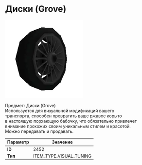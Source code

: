 # Диски (Grove)

![Item Image](../img/2452.webp?raw=true)

Предмет: Диски (Grove)<br>Используется для визуальной модификаций вашего<br>транспорта, способен превратить ваше ржавое корыто<br>в настоящую порхающую бабочку, что обязательно привлечет<br>внимание прохожих своим уникальным стилем и красотой.<br>Можно передавать и продавать.


| Параметр | Значение |
|----------|----------|
| **ID** | 2452 |
| **Тип** | ITEM_TYPE_VISUAL_TUNING |

